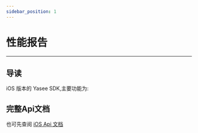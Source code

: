 ```yaml
---
sidebar_position: 1
---
```


# 性能报告
--- 

## 导读
iOS 版本的 Yasee SDK,主要功能为:



## 完整Api文档

也可先查阅
[iOS Api 文档](http://henrygao.hopto.org/ios_doc/documentation/yasee_ios "Api 文档")
